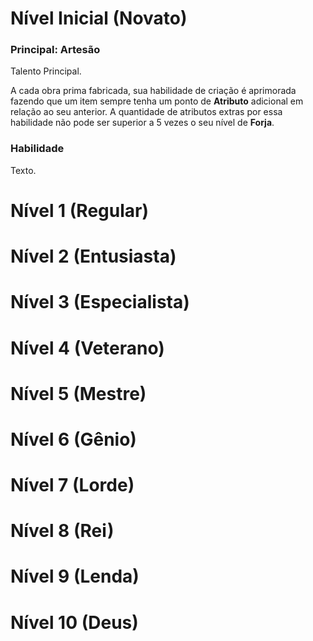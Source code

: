 # Nível Inicial (Novato)

### Principal: Artesão

Talento Principal.

A cada obra prima fabricada, sua habilidade de criação é aprimorada fazendo que um item sempre tenha um ponto de **Atributo** adicional em relação ao seu anterior. A quantidade de atributos extras por essa habilidade não pode ser superior a 5 vezes o seu nível de **Forja**.

### Habilidade

Texto.

# Nível 1 (Regular)

# Nível 2 (Entusiasta)

# Nível 3 (Especialista)

# Nível 4 (Veterano)

# Nível 5 (Mestre)

# Nível 6 (Gênio)

# Nível 7 (Lorde)

# Nível 8 (Rei)

# Nível 9 (Lenda)

# Nível 10 (Deus)
